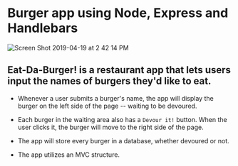 # Burger app using Node, Express and Handlebars

![Screen Shot 2019-04-19 at 2 42 14 PM](https://user-images.githubusercontent.com/18557337/56446334-f5dd4600-62b6-11e9-8435-ca82889241ef.png)

## Eat-Da-Burger! is a restaurant app that lets users input the names of burgers they'd like to eat.

* Whenever a user submits a burger's name, the app will display the burger on the left side of the page -- waiting to be devoured.

* Each burger in the waiting area also has a `Devour it!` button. When the user clicks it, the burger will move to the right side of the page.

* The app will store every burger in a database, whether devoured or not.

* The app utilizes an MVC structure.
